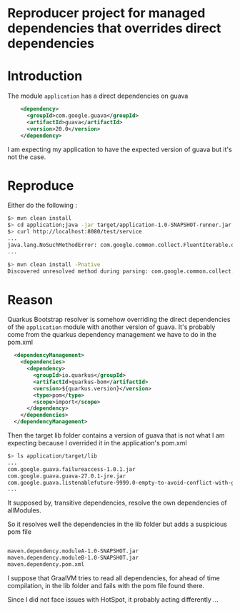 # Reproducer project for managed dependencies that overrides direct dependencies


# Introduction

The module `application` has a direct dependencies on guava

``` xml
    <dependency>
      <groupId>com.google.guava</groupId>
      <artifactId>guava</artifactId>
      <version>20.0</version>
    </dependency>
```

I am expecting my application to have the expected version of guava but
it's not the case.

# Reproduce

Either do the following : 

``` bash
$> mvn clean install
$> cd application;java -jar target/application-1.0-SNAPSHOT-runner.jar &
$> curl http://localhost:8080/test/service
... 
java.lang.NoSuchMethodError: com.google.common.collect.FluentIterable.of([Ljava/lang/Object;)Lcom/google/common/collect/FluentIterable
...
```

``` bash
$> mvn clean install -Pnative
Discovered unresolved method during parsing: com.google.common.collect.FluentIterable.of(java.lang.Object[]).
```

# Reason

Quarkus Bootstrap resolver is somehow overriding the direct dependencies of the 
`application` module with another version of guava.
It's probably come from the quarkus dependency management we have to do 
in the pom.xml

``` xml
  <dependencyManagement>
    <dependencies>
      <dependency>
        <groupId>io.quarkus</groupId>
        <artifactId>quarkus-bom</artifactId>
        <version>${quarkus.version}</version>
        <type>pom</type>
        <scope>import</scope>
      </dependency>
    </dependencies>
  </dependencyManagement>
```

Then the target lib folder contains a version of guava that is not what I am expecting
because I overrided it in the application's pom.xml

```bash 
$> ls application/target/lib
...
com.google.guava.failureaccess-1.0.1.jar
com.google.guava.guava-27.0.1-jre.jar
com.google.guava.listenablefuture-9999.0-empty-to-avoid-conflict-with-guava.jar
...
```

It supposed by, transitive dependencies, resolve the own dependencies of allModules.

So it resolves well the dependencies in the lib folder but adds a suspicious pom file

``` bash

maven.dependency.moduleA-1.0-SNAPSHOT.jar
maven.dependency.moduleB-1.0-SNAPSHOT.jar
maven.dependency.pom.xml

```

I suppose that GraalVM tries to read all dependencies, for ahead of time compilation, in the lib folder and fails with the pom file found there.

Since I did not face issues with HotSpot, it probably acting differently ...
